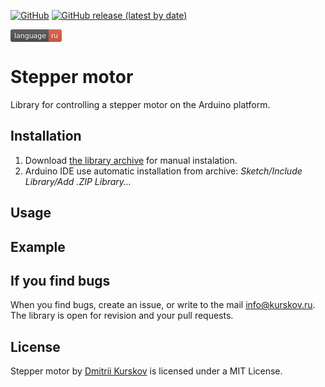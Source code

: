 [![GitHub](https://img.shields.io/github/license/kurskov/Arduino-StepperMotor)](https://github.com/kurskov/Arduino-StepperMotor/blob/main/LICENSE)
[![GitHub release (latest by date)](https://img.shields.io/github/v/release/kurskov/Arduino-StepperMotor)](https://github.com/kurskov/Arduino-StepperMotor/releases/latest)


[<svg xmlns="http://www.w3.org/2000/svg" xmlns:xlink="http://www.w3.org/1999/xlink" width="82" height="20" role="img" aria-label="language: ru"><title>language: ru</title><linearGradient id="s" x2="0" y2="100%"><stop offset="0" stop-color="#bbb" stop-opacity=".1"/><stop offset="1" stop-opacity=".1"/></linearGradient><clipPath id="r"><rect width="82" height="20" rx="3" fill="#fff"/></clipPath><g clip-path="url(#r)"><rect width="61" height="20" fill="#555"/><rect x="61" width="21" height="20" fill="#e05d44"/><rect width="82" height="20" fill="url(#s)"/></g><g fill="#fff" text-anchor="middle" font-family="Verdana,Geneva,DejaVu Sans,sans-serif" text-rendering="geometricPrecision" font-size="110"><text aria-hidden="true" x="315" y="150" fill="#010101" fill-opacity=".3" transform="scale(.1)" textLength="510">language</text><text x="315" y="140" transform="scale(.1)" fill="#fff" textLength="510">language</text><text aria-hidden="true" x="705" y="150" fill="#010101" fill-opacity=".3" transform="scale(.1)" textLength="110">ru</text><text x="705" y="140" transform="scale(.1)" fill="#fff" textLength="110">ru</text></g></svg>](https://github.com/kurskov/Arduino-StepperMotor/blob/develop/README_RU.md)

# Stepper motor

Library for controlling a stepper motor on the Arduino platform. 

## Installation

1. Download [the library archive](https://github.com/kurskov/Arduino-StepperMotor/releases/latest) for manual instalation.
2. Arduino IDE use automatic installation from archive: _Sketch/Include Library/Add .ZIP Library…_


## Usage


## Example


## If you find bugs
When you find bugs, create an issue, or write to the mail info@kurskov.ru.  
The library is open for revision and your pull requests.

## License
Stepper motor by [Dmitrii Kurskov](https://kurskov.ru) is licensed under a MIT License.